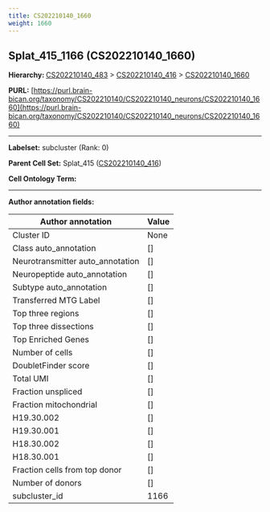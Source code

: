 ```yaml
---
title: CS202210140_1660
weight: 1660
---
```

## Splat_415_1166 (CS202210140_1660)
<b>Hierarchy: </b>
[CS202210140_483](../CS202210140_483) >
[CS202210140_416](../CS202210140_416) >
[CS202210140_1660](../CS202210140_1660)

**PURL:** [https://purl.brain-bican.org/taxonomy/CS202210140/CS202210140_neurons/CS202210140_1660](https://purl.brain-bican.org/taxonomy/CS202210140/CS202210140_neurons/CS202210140_1660)

---


**Labelset:** subcluster (Rank: 0)

**Parent Cell Set:** Splat_415 ([CS202210140_416](../CS202210140_416))



**Cell Ontology Term:** 

[MARKER GENES.]: #


---

[TRANSFERRED ANNOTATIONS.]: #


[AUTHOR ANNOTATION FIELDS.]: #


**Author annotation fields:**

| Author annotation | Value |
|-------------------|-------|
|Cluster ID|None|
|Class auto_annotation|[]|
|Neurotransmitter auto_annotation|[]|
|Neuropeptide auto_annotation|[]|
|Subtype auto_annotation|[]|
|Transferred MTG Label|[]|
|Top three regions|[]|
|Top three dissections|[]|
|Top Enriched Genes|[]|
|Number of cells|[]|
|DoubletFinder score|[]|
|Total UMI|[]|
|Fraction unspliced|[]|
|Fraction mitochondrial|[]|
|H19.30.002|[]|
|H19.30.001|[]|
|H18.30.002|[]|
|H18.30.001|[]|
|Fraction cells from top donor|[]|
|Number of donors|[]|
|subcluster_id|1166|
